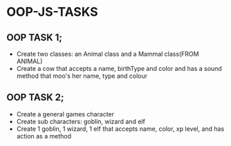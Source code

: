 # OOP-JS-TASKS

<h2>OOP TASK 1;</h2>
<ul>
    <li>Create two classes: an Animal class and a Mammal class(FROM ANIMAL)</li>
    <li>Create a cow that accepts a name, birthType and color and has a sound method that moo's her name, type and colour</li>
</ul>


<h2>OOP TASK 2;</h2>
<ul>
    <li>Create a general games character</li>
    <li>Create sub characters: goblin, wizard and elf</li>
    <li>Create 1 goblin, 1 wizard, 1 elf that accepts name, color, xp level, and has action as a method</li>
</ul>
